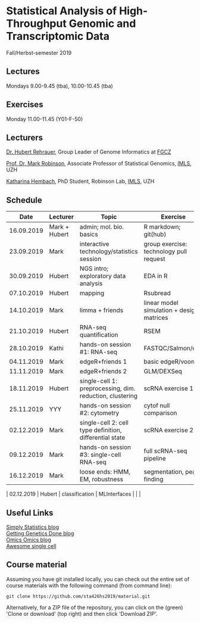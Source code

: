 # Statistical Analysis of High-Throughput Genomic and Transcriptomic Data 
Fall/Herbst-semester 2019

## Lectures
Mondays 9.00-9.45 (tba), 10.00-10.45 (tba)

## Exercises
Monday 11.00-11.45 (Y01-F-50)

## Lecturers

[Dr. Hubert Rehrauer](http://www.fgcz.ch/the-center/people/rehrauer.html), Group Leader of Genome Informatics at [FGCZ](http://www.fgcz.ch/)  

[Prof. Dr. Mark Robinson](https://robinsonlabuzh.github.io/), Associate Professor of Statistical Genomics, [IMLS](http://www.imls.uzh.ch/index.html), UZH  

[Katharina Hembach](https://robinsonlabuzh.github.io/), PhD Student, Robinson Lab, [IMLS](http://www.imls.uzh.ch/index.html), UZH  


## Schedule

| Date  | Lecturer | Topic | Exercise | JC1 | JC2 |
| --- | --- | --- | --- | --- | --- |
| 16.09.2019  | Mark + Hubert  | admin; mol. bio. basics | R markdown; git(hub) | | |
| 23.09.2019  | Mark | interactive technology/statistics session  | group exercise: technology pull request | | |
| 30.09.2019  | Hubert | NGS intro; exploratory data analysis | EDA in R | | |
| 07.10.2019  | Hubert | mapping  | Rsubread | | |
| 14.10.2019  | Mark | limma + friends | linear model simulation + design matrices |  |  |
| 21.10.2019  | Hubert | RNA-seq quantification    | RSEM  | | |
| 28.10.2019  | Kathi | hands-on session #1: RNA-seq  | FASTQC/Salmon/etc. | X | X |
| 04.11.2019  | Mark | edgeR+friends 1 | basic edgeR/voom |  |  |
| 11.11.2019  | Mark | edgeR+friends 2  | GLM/DEXSeq |  |  |
| 18.11.2019  | Hubert | single-cell 1: preprocessing, dim. reduction, clustering  | scRNA exercise 1 |  |  |
| 25.11.2019  | YYY | hands-on session #2: cytometry  | cytof null comparison | X | X |
| 02.12.2019  | Mark | single-cell 2: cell type definition, differential state  | scRNA exercise 2 |  |  |
| 09.12.2019  | Mark | hands-on session #3: single-cell RNA-seq  | full scRNA-seq pipeline | X | X |
| 16.12.2019  | Mark | loose ends: HMM, EM, robustness   | segmentation, peak finding |  |  |    

| 02.12.2019  | Hubert | classification  | MLInterfaces |  |  |

## Useful Links
[Simply Statistics blog](https://simplystatistics.org/)  
[Getting Genetics Done blog](http://www.gettinggeneticsdone.com/)  
[Omics Omics blog](http://omicsomics.blogspot.ch/)  
[Awesome single cell](https://github.com/seandavi/awesome-single-cell)

## Course material

Assuming you have git installed locally, you can check out the entire set of course materials with the following command (from command line):
```
git clone https://github.com/sta426hs2019/material.git
```  
Alternatively, for a ZIP file of the repository, you can click on the (green) 'Clone or download' (top right) and then click 'Download ZIP'.
